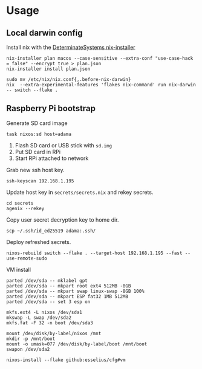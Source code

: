 # Usage

## Local darwin config

Install nix with the [DeterminateSystems nix-installer](https://github.com/DeterminateSystems/nix-installer)

```shell
nix-installer plan macos --case-sensitive --extra-conf "use-case-hack = false" --encrypt true > plan.json
nix-installer install plan.json

sudo mv /etc/nix/nix.conf{,.before-nix-darwin}
nix  --extra-experimental-features 'flakes nix-command' run nix-darwin -- switch --flake .
```

## Raspberry Pi bootstrap

Generate SD card image

```shell
task nixos:sd host=adama
```

1. Flash SD card or USB stick with `sd.img`
2. Put SD card in RPi
3. Start RPi attached to network

Grab new ssh host key.

```shell
ssh-keyscan 192.168.1.195
```

Update host key in `secrets/secrets.nix` and rekey secrets.

```shell
cd secrets
agenix --rekey
```

Copy user secret decryption key to home dir.

```shell
scp ~/.ssh/id_ed25519 adama:.ssh/
```

Deploy refreshed secrets.

```shell
nixos-rebuild switch --flake . --target-host 192.168.1.195 --fast --use-remote-sudo
```

VM install

```shell
parted /dev/sda -- mklabel gpt
parted /dev/sda -- mkpart root ext4 512MB -8GB
parted /dev/sda -- mkpart swap linux-swap -8GB 100%
parted /dev/sda -- mkpart ESP fat32 1MB 512MB
parted /dev/sda -- set 3 esp on

mkfs.ext4 -L nixos /dev/sda1
mkswap -L swap /dev/sda2
mkfs.fat -F 32 -n boot /dev/sda3

mount /dev/disk/by-label/nixos /mnt
mkdir -p /mnt/boot
mount -o umask=077 /dev/disk/by-label/boot /mnt/boot
swapon /dev/sda2

nixos-install --flake github:esselius/cfg#vm
```
